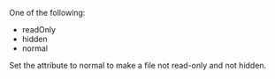 One of the following:

- readOnly
- hidden
- normal

Set the attribute to normal to make a file not read-only and not hidden.